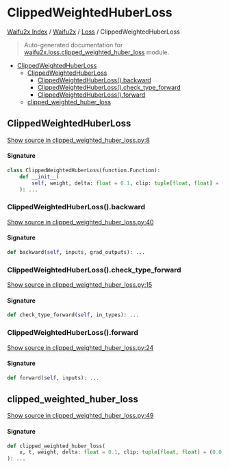 # ClippedWeightedHuberLoss

[Waifu2x Index](../../README.md#waifu2x-index) /
[Waifu2x](../index.md#waifu2x) /
[Loss](./index.md#loss) /
ClippedWeightedHuberLoss

> Auto-generated documentation for [waifu2x.loss.clipped_weighted_huber_loss](../../../../waifu2x/loss/clipped_weighted_huber_loss.py) module.

- [ClippedWeightedHuberLoss](#clippedweightedhuberloss)
  - [ClippedWeightedHuberLoss](#clippedweightedhuberloss-1)
    - [ClippedWeightedHuberLoss().backward](#clippedweightedhuberloss()backward)
    - [ClippedWeightedHuberLoss().check_type_forward](#clippedweightedhuberloss()check_type_forward)
    - [ClippedWeightedHuberLoss().forward](#clippedweightedhuberloss()forward)
  - [clipped_weighted_huber_loss](#clipped_weighted_huber_loss)

## ClippedWeightedHuberLoss

[Show source in clipped_weighted_huber_loss.py:8](../../../../waifu2x/loss/clipped_weighted_huber_loss.py#L8)

#### Signature

```python
class ClippedWeightedHuberLoss(function.Function):
    def __init__(
        self, weight, delta: float = 0.1, clip: tuple[float, float] = (0.0, 1.0)
    ): ...
```

### ClippedWeightedHuberLoss().backward

[Show source in clipped_weighted_huber_loss.py:40](../../../../waifu2x/loss/clipped_weighted_huber_loss.py#L40)

#### Signature

```python
def backward(self, inputs, grad_outputs): ...
```

### ClippedWeightedHuberLoss().check_type_forward

[Show source in clipped_weighted_huber_loss.py:15](../../../../waifu2x/loss/clipped_weighted_huber_loss.py#L15)

#### Signature

```python
def check_type_forward(self, in_types): ...
```

### ClippedWeightedHuberLoss().forward

[Show source in clipped_weighted_huber_loss.py:24](../../../../waifu2x/loss/clipped_weighted_huber_loss.py#L24)

#### Signature

```python
def forward(self, inputs): ...
```



## clipped_weighted_huber_loss

[Show source in clipped_weighted_huber_loss.py:49](../../../../waifu2x/loss/clipped_weighted_huber_loss.py#L49)

#### Signature

```python
def clipped_weighted_huber_loss(
    x, t, weight, delta: float = 0.1, clip: tuple[float, float] = (0.0, 1.0)
): ...
```